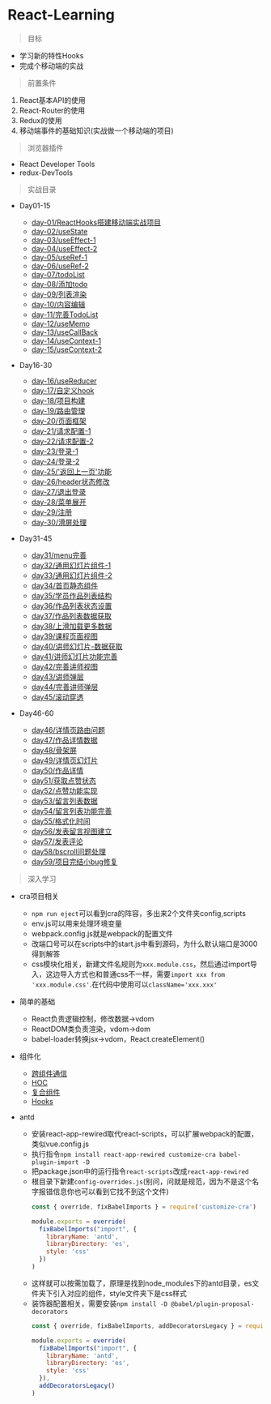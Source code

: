 # React-Learning

> 目标

* 学习新的特性Hooks
* 完成个移动端的实战

> 前置条件

1. React基本API的使用
2. React-Router的使用
3. Redux的使用
4. 移动端事件的基础知识(实战做一个移动端的项目)

> 浏览器插件

* React Developer Tools
* redux-DevTools

> 实战目录

* Day01-15

    * [day-01/ReactHooks搭建移动端实战项目](./Day01-15/day-01/ReactHooks搭建移动端实战项目.md)
    * [day-02/useState](./Day01-15/day-02/useState.md)
    * [day-03/useEffect-1](./Day01-15/day-03/useEffect-1.md)
    * [day-04/useEffect-2](./Day01-15/day-04/useEffect-2.md)
    * [day-05/useRef-1](./Day01-15/day-05/useRef-1.md)
    * [day-06/useRef-2](./Day01-15/day-06/useRef-2.md)
    * [day-07/todoList](./Day01-15/day-07/todoList.md)
    * [day-08/添加todo](./Day01-15/day-08/添加todo.md)
    * [day-09/列表渲染](./Day01-15/day-09/列表渲染.md)
    * [day-10/内容编辑](./Day01-15/day-10/内容编辑.md)
    * [day-11/完善TodoList](./Day01-15/day-11/完善TodoList.md)
    * [day-12/useMemo](./Day01-15/day-12/useMemo.md)
    * [day-13/useCallBack](./Day01-15/day-13/useCallBack.md)
    * [day-14/useContext-1](./Day01-15/day-14/useContext-1.md)
    * [day-15/useContext-2](./Day01-15/day-15/useContext-2.md)

* Day16-30   

    * [day-16/useReducer](./Day16-30/day-16/useReducer.md)
    * [day-17/自定义hook](./Day16-30/day-17/自定义hook.md)
    * [day-18/项目构建](./Day16-30/day-18/项目构建.md)
    * [day-19/路由管理](./Day16-30/day-19/路由管理.md)
    * [day-20/页面框架](./Day16-30/day-20/页面框架.md)
    * [day-21/请求配置-1](./Day16-30/day-21/请求配置-1.md)
    * [day-22/请求配置-2](./Day16-30/day-22/请求配置-2.md)
    * [day-23/登录-1](./Day16-30/day-23/登录-1.md)
    * [day-24/登录-2](./Day16-30/day-24/登录-2.md)
    * [day-25/'返回上一页'功能](./Day16-30/day-25/返回上一页.md)
    * [day-26/header状态修改](./Day16-30/day-26/header状态修改.md)
    * [day-27/退出登录](./Day16-30/day-27/退出登录.md)
    * [day-28/菜单展开](./Day16-30/day-28/菜单展开.md)
    * [day-29/注册](./Day16-30/day-29/注册.md)
    * [day-30/滑屏处理](./Day16-30/day-30/滑屏处理.md)

* Day31-45  

    * [day31/menu完善](./Day31-45/day-31/menu完善.md)
    * [day32/通用幻灯片组件-1](./Day31-45/day-32/通用幻灯片组件-1.md)
    * [day33/通用幻灯片组件-2](./Day31-45/day-33/通用幻灯片组件-2.md)
    * [day34/首页静态组件](./Day31-45/day-34/首页静态组件.md)
    * [day35/学员作品列表结构](./Day31-45/day-35/学员作品列表结构.md)
    * [day36/作品列表状态设置](./Day31-45/day-36/作品列表状态设置.md)
    * [day37/作品列表数据获取](./Day31-45/day-37/作品列表数据获取.md)
    * [day38/上滑加载更多数据](./Day31-45/day-38/上滑加载更多数据.md)
    * [day39/课程页面视图](./Day31-45/day-39/课程页面视图.md)
    * [day40/讲师幻灯片-数据获取](./Day31-45/day-40/讲师幻灯片-数据获取.md)
    * [day41/讲师幻灯片功能完善](./Day31-45/day-41/讲师幻灯片功能完善.md)
    * [day42/完善讲师视图](./Day31-45/day-42/完善讲师视图.md)
    * [day43/讲师弹层](./Day31-45/day-43/讲师弹层.md)
    * [day44/完善讲师弹层](./Day31-45/day-44/完善讲师弹层.md)
    * [day45/滚动穿透](./Day31-45/day-45/滚动穿透.md)

* Day46-60  

    * [day46/详情页路由问题](./Day46-60/day-46/详情页路由问题.md)
    * [day47/作品详情数据](./Day46-60/day-47/作品详情数据.md)
    * [day48/骨架屏](./Day46-60/day-48/骨架屏.md)
    * [day49/详情页幻灯片](./Day46-60/day-49/详情页幻灯片.md)
    * [day50/作品详情](./Day46-60/day-50/作品详情.md)
    * [day51/获取点赞状态](./Day46-60/day-51/获取点赞状态.md)
    * [day52/点赞功能实现](./Day46-60/day-52/点赞功能实现.md)
    * [day53/留言列表数据](./Day46-60/day-53/留言列表数据.md)
    * [day54/留言列表功能完善](./Day46-60/day-54/留言列表功能完善.md)
    * [day55/格式化时间](./Day46-60/day-55/格式化时间.md)
    * [day56/发表留言视图建立](./Day46-60/day-56/发表留言视图建立.md)
    * [day57/发表评论](./Day46-60/day-57/发表评论.md)
    * [day58/bscroll问题处理](./Day46-60/day-58/bscroll问题处理.md)
    * [day59/项目完结小bug修复](./Day46-60/day-59/项目完结小bug修复.md)

> 深入学习

* cra项目相关
   * `npm run eject`可以看到cra的阵容，多出来2个文件夹config,scripts
   * env.js可以用来处理环境变量
   * webpack.config.js就是webpack的配置文件
   * 改端口号可以在scripts中的start.js中看到源码，为什么默认端口是3000得到解答
   * css模块化相关，新建文件名规则为`xxx.module.css`，然后通过import导入，这边导入方式也和普通css不一样，需要`import xxx from 'xxx.module.css'`.在代码中使用可以`className='xxx.xxx'`
   
* 简单的基础

   * React负责逻辑控制，修改数据->vdom
   * ReactDOM类负责渲染，vdom->dom
   * babel-loader转换jsx->vdom，React.createElement()

* 组件化
    * [跨组件通信](./组件化/ContextTest.js)
    * [HOC](./组件化/HocTest.js)
    * [复合组件](./组件化/CompositionTest.js)
    * [Hooks](./组件化/HooksTest.js)
* antd
   * 安装react-app-rewired取代react-scripts，可以扩展webpack的配置，类似vue.config.js
   * 执行指令`npm install react-app-rewired customize-cra babel-plugin-import -D`
   * 把package.json中的运行指令`react-scripts`改成`react-app-rewired`
   * 根目录下新建`config-overrides.js`(别问，问就是规范，因为不是这个名字报错信息你也可以看到它找不到这个文件)
      ```js
      const { override, fixBabelImports } = require('customize-cra')

      module.exports = override(
        fixBabelImports("import", {
          libraryName: 'antd',
          libraryDirectory: 'es',
          style: 'css'
        })
      )
      ```
    * 这样就可以按需加载了，原理是找到node_modules下的antd目录，es文件夹下引入对应的组件，style文件夹下是css样式
    * 装饰器配置相关，需要安装`npm install -D @babel/plugin-proposal-decorators`
      ```js
      const { override, fixBabelImports, addDecoratorsLegacy } = require('customize-cra')

      module.exports = override(
        fixBabelImports("import", {
          libraryName: 'antd',
          libraryDirectory: 'es',
          style: 'css'
        }),
        addDecoratorsLegacy()
      )
      ```



